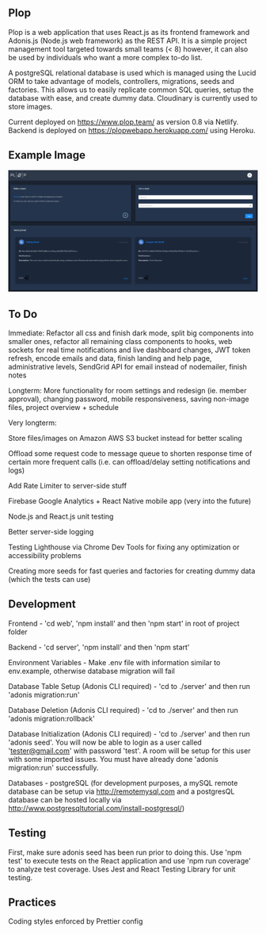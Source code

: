 ## Plop

Plop is a web application that uses React.js as its frontend framework and Adonis.js (Node.js web framework) as the REST API. It is a simple project management tool targeted towards small teams (< 8) however, it can also be used by individuals who want a more complex to-do list.

A postgreSQL relational database is used which is managed using the Lucid ORM to take advantage of models, controllers, migrations, seeds and factories. This allows us to easily replicate common SQL queries, setup the database with ease, and create dummy data. Cloudinary is currently used to store images.

Current deployed on https://www.plop.team/ as version 0.8 via Netlify. Backend is deployed on https://plopwebapp.herokuapp.com/ using Heroku.

## Example Image

![Plop Dark Mode Preview](https://github.com/GV79/Plop/blob/master/readme-plop.png)

## To Do

Immediate: Refactor all css and finish dark mode, split big components into smaller ones, refactor all remaining class components to hooks, web sockets for real time notifications and live dashboard changes, JWT token refresh, encode emails and data, finish landing and help page, administrative levels, SendGrid API for email instead of nodemailer, finish notes

Longterm: More functionality for room settings and redesign (ie. member approval), changing password, mobile responsiveness, saving non-image files, project overview + schedule

Very longterm:

Store files/images on Amazon AWS S3 bucket instead for better scaling

Offload some request code to message queue to shorten response time of certain more frequent calls (i.e. can offload/delay setting notifications and logs)

Add Rate Limiter to server-side stuff

Firebase Google Analytics + React Native mobile app (very into the future)

Node.js and React.js unit testing

Better server-side logging

Testing Lighthouse via Chrome Dev Tools for fixing any optimization or accessibility problems

Creating more seeds for fast queries and factories for creating dummy data (which the tests can use)

## Development

Frontend - 'cd web', 'npm install' and then 'npm start' in root of project folder

Backend - 'cd server', 'npm install' and then 'npm start'

Environment Variables - Make .env file with information similar to env.example, otherwise database migration will fail

Database Table Setup (Adonis CLI required) - 'cd to ./server' and then run 'adonis migration:run'

Database Deletion (Adonis CLI required) - 'cd to ./server' and then run 'adonis migration:rollback'

Database Initialization (Adonis CLI required) - 'cd to ./server' and then run 'adonis seed'. You will now be able to login as a user called 'tester@gmail.com' with password 'test'. A room will be setup for this user with some imported issues. You must have already done 'adonis migration:run' successfully.

Databases - postgreSQL (for development purposes, a mySQL remote database can be setup via http://remotemysql.com and a postgresQL database can be hosted locally via http://www.postgresqltutorial.com/install-postgresql/)

## Testing

First, make sure adonis seed has been run prior to doing this. Use 'npm test' to execute tests on the React application and use 'npm run coverage' to analyze test coverage. Uses Jest and React Testing Library for unit testing.


## Practices

Coding styles enforced by Prettier config
